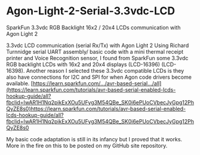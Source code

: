 # Agon-Light-2-Serial-3.3vdc-LCD
SparkFun 3.3vdc RGB Backlight 16x2 / 20x4 LCDs communication with Agon Light 2

3.3vdc LCD communication (serial Rx/Tx) with Agon Light 2
Using Richard Turnnidge serial UART assembly/ basic code with a mini thermal receipt printer and Voice Recognition sensor, I found from SparkFun some 3.3vdc RGB backlight LCDs with 16x2 and 20x4 displays (LCD-16396) (LCD-16398).
Another reason I selected these 3.3vdc compatible LCDs is they also have connections for I2C and SPI for when Agon code drivers become available. 
[https://learn.sparkfun.com/.../avr-based-serial.../all](https://learn.sparkfun.com/tutorials/avr-based-serial-enabled-lcds-hookup-guide/all?fbclid=IwAR1H1Nq2pikExXOu5UFyg3M54QBe_SK0i6ePUoCVbecJyGpg12PhQyZE8s0)https://learn.sparkfun.com/tutorials/avr-based-serial-enabled-lcds-hookup-guide/all?fbclid=IwAR1H1Nq2pikExXOu5UFyg3M54QBe_SK0i6ePUoCVbecJyGpg12PhQyZE8s0

My basic code adaptation is still in its infancy but I proved that it works. More in the fire on this to be posted on my GitHub site repository.
